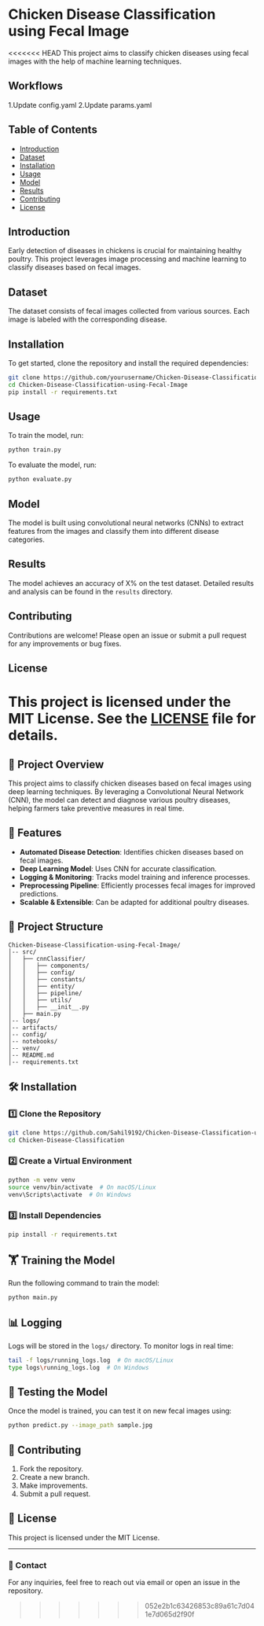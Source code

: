 # Chicken Disease Classification using Fecal Image

<<<<<<< HEAD
This project aims to classify chicken diseases using fecal images with the help of machine learning techniques.

## Workflows

1.Update config.yaml
2.Update params.yaml

## Table of Contents
- [Introduction](#introduction)
- [Dataset](#dataset)
- [Installation](#installation)
- [Usage](#usage)
- [Model](#model)
- [Results](#results)
- [Contributing](#contributing)
- [License](#license)

## Introduction
Early detection of diseases in chickens is crucial for maintaining healthy poultry. This project leverages image processing and machine learning to classify diseases based on fecal images.

## Dataset
The dataset consists of fecal images collected from various sources. Each image is labeled with the corresponding disease.

## Installation
To get started, clone the repository and install the required dependencies:
```bash
git clone https://github.com/yourusername/Chicken-Disease-Classification-using-Fecal-Image.git
cd Chicken-Disease-Classification-using-Fecal-Image
pip install -r requirements.txt
```

## Usage
To train the model, run:
```bash
python train.py
```
To evaluate the model, run:
```bash
python evaluate.py
```

## Model
The model is built using convolutional neural networks (CNNs) to extract features from the images and classify them into different disease categories.

## Results
The model achieves an accuracy of X% on the test dataset. Detailed results and analysis can be found in the `results` directory.

## Contributing
Contributions are welcome! Please open an issue or submit a pull request for any improvements or bug fixes.

## License
This project is licensed under the MIT License. See the [LICENSE](LICENSE) file for details.
=======
## 📌 Project Overview
This project aims to classify chicken diseases based on fecal images using deep learning techniques. By leveraging a Convolutional Neural Network (CNN), the model can detect and diagnose various poultry diseases, helping farmers take preventive measures in real time.

## 🚀 Features
- **Automated Disease Detection**: Identifies chicken diseases based on fecal images.
- **Deep Learning Model**: Uses CNN for accurate classification.
- **Logging & Monitoring**: Tracks model training and inference processes.
- **Preprocessing Pipeline**: Efficiently processes fecal images for improved predictions.
- **Scalable & Extensible**: Can be adapted for additional poultry diseases.

## 📂 Project Structure
```
Chicken-Disease-Classification-using-Fecal-Image/
│-- src/
│   ├── cnnClassifier/
│   │   ├── components/
│   │   ├── config/
│   │   ├── constants/
│   │   ├── entity/
│   │   ├── pipeline/
│   │   ├── utils/
│   │   ├── __init__.py
│   ├── main.py
│-- logs/
│-- artifacts/
│-- config/
│-- notebooks/
│-- venv/
│-- README.md
│-- requirements.txt
```

## 🛠️ Installation
### 1️⃣ Clone the Repository
```bash
git clone https://github.com/Sahil9192/Chicken-Disease-Classification-using-Fecal-Image.git
cd Chicken-Disease-Classification
```

### 2️⃣ Create a Virtual Environment
```bash
python -m venv venv
source venv/bin/activate  # On macOS/Linux
venv\Scripts\activate  # On Windows
```

### 3️⃣ Install Dependencies
```bash
pip install -r requirements.txt
```

## 🏋️ Training the Model
Run the following command to train the model:
```bash
python main.py
```

## 📊 Logging
Logs will be stored in the `logs/` directory. To monitor logs in real time:
```bash
tail -f logs/running_logs.log  # On macOS/Linux
type logs\running_logs.log  # On Windows
```

## 🔬 Testing the Model
Once the model is trained, you can test it on new fecal images using:
```bash
python predict.py --image_path sample.jpg
```

## 📖 Contributing
1. Fork the repository.
2. Create a new branch.
3. Make improvements.
4. Submit a pull request.

## 📜 License
This project is licensed under the MIT License.

---

### 📩 Contact
For any inquiries, feel free to reach out via email or open an issue in the repository.


>>>>>>> 052e2b1c63426853c89a61c7d041e7d065d2f90f
